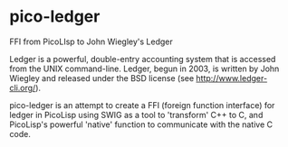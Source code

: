 pico-ledger
===========

FFI from PicoLIsp to John Wiegley's Ledger   

Ledger is a powerful, double-entry accounting system that is accessed from the
UNIX command-line. Ledger, begun in 2003, is written by John Wiegley and
released under the BSD license (see http://www.ledger-cli.org/).

pico-ledger is an attempt to create a FFI (foreign function interface) for
ledger in PicoLisp using SWIG as a tool to 'transform' C++ to C, and
PicoLisp's powerful 'native' function to communicate with the native C code. 
